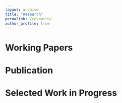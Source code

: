 ```yaml
---
layout: archive
title: "Research"
permalink: /research/
author_profile: true
---
```


# Working Papers

# Publication


# Selected Work in Progress